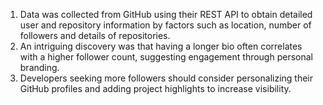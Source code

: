 1. Data was collected from GitHub using their REST API to obtain detailed user and repository information by factors such as location, number of followers and details of repositories.
2. An intriguing discovery was that having a longer bio often correlates with a higher follower count, suggesting engagement through personal branding.
3. Developers seeking more followers should consider personalizing their GitHub profiles and adding project highlights to increase visibility.
   
